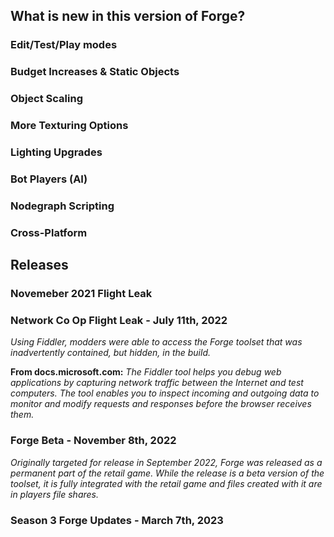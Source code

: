## What is new in this version of Forge?

### Edit/Test/Play modes

### Budget Increases & Static Objects

### Object Scaling

### More Texturing Options

### Lighting Upgrades

### Bot Players (AI)

### Nodegraph Scripting

### Cross-Platform

## Releases

### Novemeber 2021 Flight Leak

### Network Co Op Flight Leak - July 11th, 2022
*Using Fiddler, modders were able to access the Forge toolset that was inadvertently contained, but hidden, in the build.*

**From docs.microsoft.com:**
*The Fiddler tool helps you debug web applications by capturing network traffic between the Internet and test computers. The tool enables you to inspect incoming and outgoing data to monitor and modify requests and responses before the browser receives them.*

### Forge Beta - November 8th, 2022
*Originally targeted for release in September 2022, Forge was released as a permanent part of the retail game. While the release is a beta version of the toolset, it is fully integrated with the retail game and files created with it are in players file shares.*

### Season 3 Forge Updates - March 7th, 2023